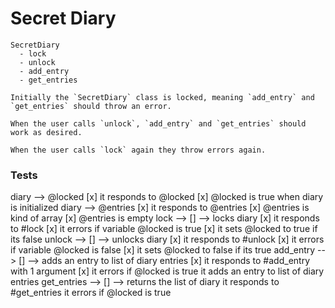 # Secret Diary
```
SecretDiary
  - lock
  - unlock
  - add_entry
  - get_entries

Initially the `SecretDiary` class is locked, meaning `add_entry` and `get_entries` should throw an error.

When the user calls `unlock`, `add_entry` and `get_entries` should work as desired.

When the user calls `lock` again they throw errors again.
```

### Tests

diary --> @locked
  [x] it responds to @locked
  [x] @locked is true when diary is initialized
diary --> @entries
  [x] it responds to @entries
  [x] @entries is kind of array
  [x] @entries is empty
lock --> [] --> locks diary
  [x] it responds to #lock
  [x] it errors if variable @locked is true
  [x] it sets @locked to true if its false
unlock --> [] --> unlocks diary
  [x] it responds to #unlock
  [x] it errors if variable @locked is false
  [x] it sets @locked to false if its true
add_entry --> [] --> adds an entry to list of diary entries
  [x] it responds to #add_entry with 1 argument
  [x] it errors if @locked is true
  it adds an entry to list of diary entries
get_entries --> [] --> returns the list of diary 
  it responds to #get_entries
  it errors if @locked is true